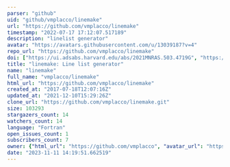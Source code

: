 ```yaml
---
parser: "github"
uid: "github/vmplacco/linemake"
url: "https://github.com/vmplacco/linemake"
timestamp: "2022-07-17 17:12:07.517189"
description: "linelist generator"
avatar: "https://avatars.githubusercontent.com/u/13039187?v=4"
repo_url: "https://github.com/vmplacco/linemake"
doi: ["https://ui.adsabs.harvard.edu/abs/2021MNRAS.503.4719G", "https://ui.adsabs.harvard.edu/abs/2021RNAAS...5...92P", "https://ui.adsabs.harvard.edu/abs/2021ascl.soft04027P/abstract"]
title: "linemake: Line list generator"
name: "linemake"
full_name: "vmplacco/linemake"
html_url: "https://github.com/vmplacco/linemake"
created_at: "2017-07-18T12:07:16Z"
updated_at: "2021-12-10T15:29:26Z"
clone_url: "https://github.com/vmplacco/linemake.git"
size: 103293
stargazers_count: 14
watchers_count: 14
language: "Fortran"
open_issues_count: 1
subscribers_count: 7
owner: {"html_url": "https://github.com/vmplacco", "avatar_url": "https://avatars.githubusercontent.com/u/13039187?v=4", "login": "vmplacco", "type": "User"}
date: "2023-11-11 14:19:51.662519"
---
```

